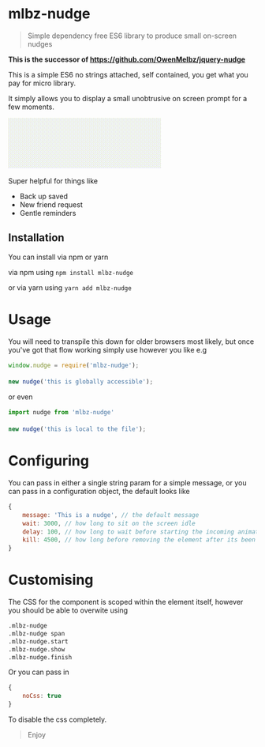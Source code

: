 # mlbz-nudge
> Simple dependency free ES6 library to produce small on-screen nudges

**This is the successor of https://github.com/OwenMelbz/jquery-nudge**

This is a simple ES6 no strings attached, self contained, you get what you pay for micro library.

It simply allows you to display a small unobtrusive on screen prompt for a few moments.

![Demo](https://github.com/owenmelbz/mlbz-nudge/raw/master/demo.gif)

Super helpful for things like

- Back up saved
- New friend request
- Gentle reminders

## Installation

You can install via npm or yarn

via npm using `npm install mlbz-nudge`

or via yarn using `yarn add mlbz-nudge`

# Usage

You will need to transpile this down for older browsers most likely, but once you've got that flow working simply use however you like e.g

```js
window.nudge = require('mlbz-nudge');

new nudge('this is globally accessible');
```

or even

```js
import nudge from 'mlbz-nudge'

new nudge('this is local to the file');
```

# Configuring

You can pass in either a single string param for a simple message, or you can pass in a configuration object, the default looks like

```js
{
    message: 'This is a nudge', // the default message
    wait: 3000, // how long to sit on the screen idle
    delay: 100, // how long to wait before starting the incoming animation
    kill: 4500, // how long before removing the element after its been hidden off screen
}
```

# Customising

The CSS for the component is scoped within the element itself, however you should be able to overwite using

```
.mlbz-nudge
.mlbz-nudge span
.mlbz-nudge.start
.mlbz-nudge.show
.mlbz-nudge.finish
```

Or you can pass in

```js
{
    noCss: true
}
```

To disable the css completely.

> Enjoy
